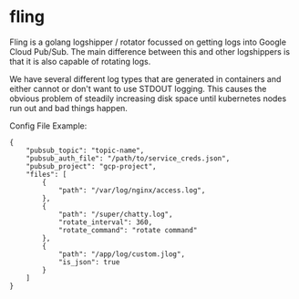# fling
Fling is a golang logshipper / rotator focussed on getting logs into Google Cloud Pub/Sub. The main difference between this and other logshippers is that it is also capable of rotating logs.

We have several different log types that are generated in containers and either cannot or don't want to use STDOUT logging. This causes the obvious problem of steadily increasing disk space until kubernetes nodes run out and bad things happen.

Config File Example:
```
{
    "pubsub_topic": "topic-name",
    "pubsub_auth_file": "/path/to/service_creds.json",
    "pubsub_project": "gcp-project",
    "files": [
        {
            "path": "/var/log/nginx/access.log",
        },
        {
            "path": "/super/chatty.log",
            "rotate_interval": 360,
            "rotate_command": "rotate command"
        },
        {
            "path": "/app/log/custom.jlog",
            "is_json": true
        }
    ]
}
```